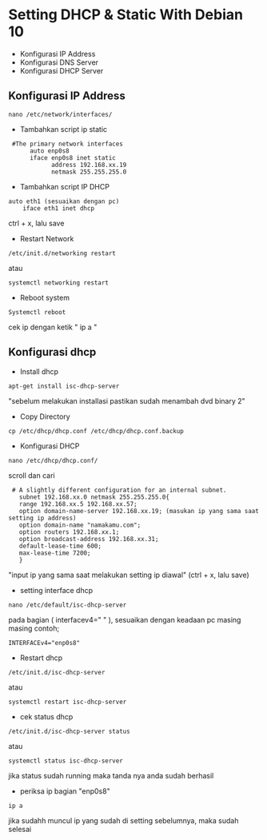 # Setting DHCP & Static With Debian 10
- Konfigurasi IP Address
- Konfigurasi DNS Server
- Konfigurasi DHCP Server

## Konfigurasi IP Address
 
```nano /etc/network/interfaces/```
- Tambahkan script ip static
```   
 #The primary network interfaces
      auto enp0s8
      iface enp0s8 inet static
            address 192.168.xx.19
            netmask 255.255.255.0
```
- Tambahkan script IP DHCP
```
auto eth1 (sesuaikan dengan pc)
    iface eth1 inet dhcp
```
ctrl + x, lalu save
- Restart Network
``` 
/etc/init.d/networking restart
```
atau
```
systemctl networking restart
```
- Reboot system
```
Systemctl reboot
```
cek ip dengan ketik " ip a "

## Konfigurasi dhcp
- Install dhcp
``` 
apt-get install isc-dhcp-server
```
"sebelum melakukan installasi pastikan sudah menambah dvd binary 2"
- Copy Directory
``` 
cp /etc/dhcp/dhcp.conf /etc/dhcp/dhcp.conf.backup
```
- Konfigurasi DHCP
```
nano /etc/dhcp/dhcp.conf/
```
scroll dan cari
```
 # A slightly different configuration for an internal subnet.
   subnet 192.168.xx.0 netmask 255.255.255.0{
   range 192.168.xx.5 192.168.xx.57; 
   option domain-name-server 192.168.xx.19; (masukan ip yang sama saat setting ip address)
   option domain-name "namakamu.com"; 
   option routers 192.168.xx.1;
   option broadcast-address 192.168.xx.31;
   default-lease-time 600;
   max-lease-time 7200;
   }
```
"input ip yang sama saat melakukan setting ip diawal" (ctrl + x, lalu save)
- setting interface dhcp
```
nano /etc/default/isc-dhcp-server
```
pada bagian ( interfacev4=" " ), sesuaikan dengan keadaan pc masing masing contoh;
```
INTERFACEv4="enp0s8"
```
- Restart dhcp
```
/etc/init.d/isc-dhcp-server
```
atau
```
systemctl restart isc-dhcp-server
```
- cek status dhcp
```
/etc/init.d/isc-dhcp-server status
```
atau
```
systemctl status isc-dhcp-server
```
jika status sudah running maka tanda nya anda sudah berhasil
- periksa ip bagian "enp0s8"
```
ip a
```
jika sudahh muncul ip yang sudah di setting sebelumnya, maka sudah selesai
